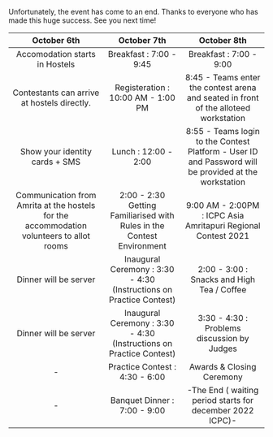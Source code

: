 Unfortunately, the event has come to an end. Thanks to everyone who has made this huge success. See you next time! 

| October 6th | October 7th | October 8th | 
| :-----: | :-: | :---: | 
|  Accomodation starts in Hostels    | Breakfast : 7:00 - 9:45  |  Breakfast : 7:00 - 9:00   | 
|  Contestants can arrive at hostels directly.   | Registeration : 10:00 AM - 1:00 PM  |  8:45 - Teams enter the contest arena and seated in front of the alloteed workstation   | 
|  Show your identity cards + SMS    | Lunch : 12:00 - 2:00 |  8:55 - Teams login to the Contest Platform - User ID and Password will be provided at the workstation  | 
|  Communication from Amrita at the hostels for the accommodation volunteers to allot rooms   | 2:00 - 2:30 Getting Familiarised with Rules in the Contest Environment  |  9:00 AM - 2:00PM : ICPC Asia Amritapuri Regional Contest 2021   |
|  Dinner will be server  | Inaugural Ceremony : 3:30 - 4:30 (Instructions on Practice Contest)  |  2:00 - 3:00 : Snacks and High Tea / Coffee   |
|  Dinner will be server  | Inaugural Ceremony : 3:30 - 4:30 (Instructions on Practice Contest)  |  3:30 - 4:30 : Problems discussion by Judges   |
|  -  | Practice Contest : 4:30 - 6:00 |  Awards & Closing Ceremony  |
|  -  | Banquet Dinner : 7:00 - 9:00 |  -The End ( waiting period starts for december 2022 ICPC)-   |

